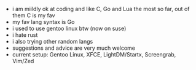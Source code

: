 - i am miildly ok at coding and like C, Go and Lua the most so far, out of them C is my fav
- my fav lang syntax is Go
- i used to use gentoo linux btw (now on suse)
- i hate rust
- i also trying other random langs
- suggestions and advice are very much welcome
- current setup: Gentoo Linux, XFCE, LightDM/Startx, Screengrab, Vim/Zed

<!---
lovemearowlet/lovemearowlet is a ✨ special ✨ repository because its `README.md` (this file) appears on your GitHub profile.
You can click the Preview link to take a look at your changes.
--->
